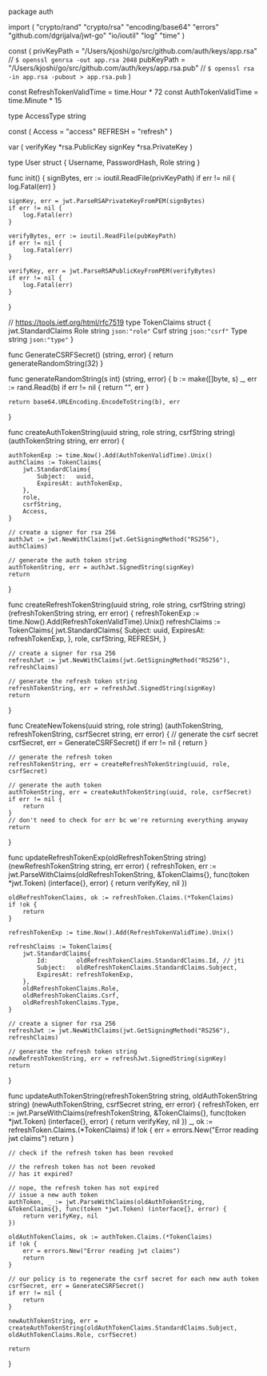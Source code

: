package auth

import (
	"crypto/rand"
	"crypto/rsa"
	"encoding/base64"
	"errors"
	"github.com/dgrijalva/jwt-go"
	"io/ioutil"
	"log"
	"time"
)

const (
	privKeyPath = "/Users/kjoshi/go/src/github.com/auth/keys/app.rsa"     // `$ openssl genrsa -out app.rsa 2048`
	pubKeyPath  = "/Users/kjoshi/go/src/github.com/auth/keys/app.rsa.pub" // `$ openssl rsa -in app.rsa -pubout > app.rsa.pub`
)

const RefreshTokenValidTime = time.Hour * 72
const AuthTokenValidTime = time.Minute * 15

type AccessType string

const (
	Access  = "access"
	REFRESH = "refresh"
)

var (
	verifyKey *rsa.PublicKey
	signKey   *rsa.PrivateKey
)

type User struct {
	Username, PasswordHash, Role string
}

func init() {
	signBytes, err := ioutil.ReadFile(privKeyPath)
	if err != nil {
		log.Fatal(err)
	}

	signKey, err = jwt.ParseRSAPrivateKeyFromPEM(signBytes)
	if err != nil {
		log.Fatal(err)
	}

	verifyBytes, err := ioutil.ReadFile(pubKeyPath)
	if err != nil {
		log.Fatal(err)
	}

	verifyKey, err = jwt.ParseRSAPublicKeyFromPEM(verifyBytes)
	if err != nil {
		log.Fatal(err)
	}

}

// https://tools.ietf.org/html/rfc7519
type TokenClaims struct {
	jwt.StandardClaims
	Role string `json:"role"`
	Csrf string `json:"csrf"`
	Type string `json:"type"`
}

func GenerateCSRFSecret() (string, error) {
	return generateRandomString(32)
}

func generateRandomString(s int) (string, error) {
	b := make([]byte, s)
	_, err := rand.Read(b)
	if err != nil {
		return "", err
	}

	return base64.URLEncoding.EncodeToString(b), err
}

func createAuthTokenString(uuid string, role string, csrfString string) (authTokenString string, err error) {

	authTokenExp := time.Now().Add(AuthTokenValidTime).Unix()
	authClaims := TokenClaims{
		jwt.StandardClaims{
			Subject:   uuid,
			ExpiresAt: authTokenExp,
		},
		role,
		csrfString,
		Access,
	}

	// create a signer for rsa 256
	authJwt := jwt.NewWithClaims(jwt.GetSigningMethod("RS256"), authClaims)

	// generate the auth token string
	authTokenString, err = authJwt.SignedString(signKey)
	return
}

func createRefreshTokenString(uuid string, role string, csrfString string) (refreshTokenString string, err error) {
	refreshTokenExp := time.Now().Add(RefreshTokenValidTime).Unix()
	refreshClaims := TokenClaims{
		jwt.StandardClaims{
			Subject:   uuid,
			ExpiresAt: refreshTokenExp,
		},
		role,
		csrfString,
		REFRESH,
	}

	// create a signer for rsa 256
	refreshJwt := jwt.NewWithClaims(jwt.GetSigningMethod("RS256"), refreshClaims)

	// generate the refresh token string
	refreshTokenString, err = refreshJwt.SignedString(signKey)
	return
}

func CreateNewTokens(uuid string, role string) (authTokenString, refreshTokenString, csrfSecret string, err error) {
	// generate the csrf secret
	csrfSecret, err = GenerateCSRFSecret()
	if err != nil {
		return
	}

	// generate the refresh token
	refreshTokenString, err = createRefreshTokenString(uuid, role, csrfSecret)

	// generate the auth token
	authTokenString, err = createAuthTokenString(uuid, role, csrfSecret)
	if err != nil {
		return
	}
	// don't need to check for err bc we're returning everything anyway
	return
}

func updateRefreshTokenExp(oldRefreshTokenString string) (newRefreshTokenString string, err error) {
	refreshToken, err := jwt.ParseWithClaims(oldRefreshTokenString, &TokenClaims{}, func(token *jwt.Token) (interface{}, error) {
		return verifyKey, nil
	})

	oldRefreshTokenClaims, ok := refreshToken.Claims.(*TokenClaims)
	if !ok {
		return
	}

	refreshTokenExp := time.Now().Add(RefreshTokenValidTime).Unix()

	refreshClaims := TokenClaims{
		jwt.StandardClaims{
			Id:        oldRefreshTokenClaims.StandardClaims.Id, // jti
			Subject:   oldRefreshTokenClaims.StandardClaims.Subject,
			ExpiresAt: refreshTokenExp,
		},
		oldRefreshTokenClaims.Role,
		oldRefreshTokenClaims.Csrf,
		oldRefreshTokenClaims.Type,
	}

	// create a signer for rsa 256
	refreshJwt := jwt.NewWithClaims(jwt.GetSigningMethod("RS256"), refreshClaims)

	// generate the refresh token string
	newRefreshTokenString, err = refreshJwt.SignedString(signKey)
	return
}

func updateAuthTokenString(refreshTokenString string, oldAuthTokenString string) (newAuthTokenString, csrfSecret string, err error) {
	refreshToken, err := jwt.ParseWithClaims(refreshTokenString, &TokenClaims{}, func(token *jwt.Token) (interface{}, error) {
		return verifyKey, nil
	})
	_, ok := refreshToken.Claims.(*TokenClaims)
	if !ok {
		err = errors.New("Error reading jwt claims")
		return
	}

	// check if the refresh token has been revoked

	// the refresh token has not been revoked
	// has it expired?

	// nope, the refresh token has not expired
	// issue a new auth token
	authToken, _ := jwt.ParseWithClaims(oldAuthTokenString, &TokenClaims{}, func(token *jwt.Token) (interface{}, error) {
		return verifyKey, nil
	})

	oldAuthTokenClaims, ok := authToken.Claims.(*TokenClaims)
	if !ok {
		err = errors.New("Error reading jwt claims")
		return
	}

	// our policy is to regenerate the csrf secret for each new auth token
	csrfSecret, err = GenerateCSRFSecret()
	if err != nil {
		return
	}

	newAuthTokenString, err = createAuthTokenString(oldAuthTokenClaims.StandardClaims.Subject, oldAuthTokenClaims.Role, csrfSecret)

	return

}
